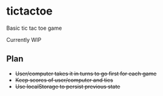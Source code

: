 # tictactoe
Basic tic tac toe game

Currently WIP


## Plan
- <del>User/computer takes it in turns to go first for each game</del>
- <del>Keep scores of user/computer and ties</del>
- <del>Use localStorage to persist previous state</del>
